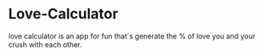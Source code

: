 # Love-Calculator
love calculator is an app for fun that`s generate the % of love you and your crush with each other.
